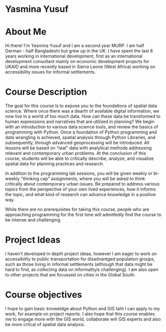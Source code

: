 
# Yasmina Yusuf 

# About Me

Hi there! I'm Yasmina Yusuf and I am a second year MURP. I am half German - half Bangladeshi but grew up in the UK. I have spent the last 6 years working in international development, first as an international development consultant mainly on economic development projects for UKAID and more recently based in Sierra Leone (West Africa) working on accessibility issues for informal settlements. 

# Course Description

The goal for this course is to expose you to the foundations of spatial data science. Where once there was a dearth of available digital information, we now live in a world of too much data. How can these data be transformed to human expressions and narratives that are utilized in planning? We begin with an introduction to various data science tools, and review the basics of programming with Python. Once a foundation of Python programming and data wrangling is achieved, spatial analysis through Python Libraries, and subsequently, through advanced geoprocessing will be introduced. All lessons will be based on “real” data with analytical methods addressing relevant and contemporary urban problems. At the conclusion of this course, students will be able to critically describe, analyze, and visualize spatial data for planning practices and research.

In addition to the programming lab sessions, you will be given weekly or bi-weekly "thinking cap" assignments, where you will be asked to think critically about contemporary urban issues. Be prepared to address various topics from the perspective of your own lived experiences, how it informs the topic, and what kind of research can advance knowledge in a positive way.

While there are no prerequisites for taking this course, people who are approaching programming for the first time will admittedly find the course to be intense and challenging.

# Project Ideas

I haven't developed in depth project ideas, however I am eager to work on accessibility to public transportation for disadvantged population groups, such as those living in informal settlements (although that data might be hard to find, as collecting data on informalityis challenging). I am also open to other projects that are focussed on cities in the Global South. 

# Course objectives 

I hope to gain basic knoweldge about Python and GIS taht I can apply to my work, for example on project reports. I also hope that this course enables me to engage more with the GIS world, collaborate wih GIS experts and also be more critcal of spatial data analysis. 
